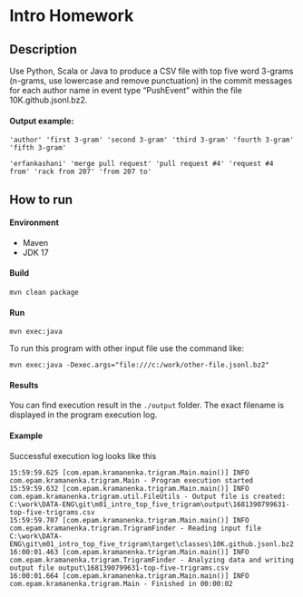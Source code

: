 # Intro Homework
## Description
Use Python, Scala or Java to produce a CSV file with top five word 3-grams (n-grams, use lowercase and remove punctuation) 
in the commit messages for each author name in event type “PushEvent” within the file 10K.github.jsonl.bz2. 

#### Output example:

`'author' 'first 3-gram' 'second 3-gram' 'third 3-gram' 'fourth 3-gram' 'fifth 3-gram'`

`'erfankashani' 'merge pull request' 'pull request #4' 'request #4 from' 'rack from 207' 'from 207 to'`

## How to run

#### Environment
* Maven 
* JDK 17

#### Build
`mvn clean package`

#### Run
`mvn exec:java`

To run this program with other input file use the command like:

`mvn exec:java -Dexec.args="file:///c:/work/other-file.jsonl.bz2"`

#### Results
You can find execution result in the `./output` folder. 
The exact filename is displayed in the program execution log.

#### Example
Successful execution log looks like this
```
15:59:59.625 [com.epam.kramanenka.trigram.Main.main()] INFO com.epam.kramanenka.trigram.Main - Program execution started
15:59:59.632 [com.epam.kramanenka.trigram.Main.main()] INFO com.epam.kramanenka.trigram.util.FileUtils - Output file is created: C:\work\DATA-ENG\git\m01_intro_top_five_trigram\output\1681390799631-top-five-trigrams.csv
15:59:59.707 [com.epam.kramanenka.trigram.Main.main()] INFO com.epam.kramanenka.trigram.TrigramFinder - Reading input file C:\work\DATA-ENG\git\m01_intro_top_five_trigram\target\classes\10K.github.jsonl.bz2
16:00:01.463 [com.epam.kramanenka.trigram.Main.main()] INFO com.epam.kramanenka.trigram.TrigramFinder - Analyzing data and writing output file output\1681390799631-top-five-trigrams.csv
16:00:01.664 [com.epam.kramanenka.trigram.Main.main()] INFO com.epam.kramanenka.trigram.Main - Finished in 00:00:02
```
